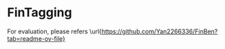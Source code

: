 # FinTagging

For evaluation, please refers \url{https://github.com/Yan2266336/FinBen?tab=readme-ov-file}
